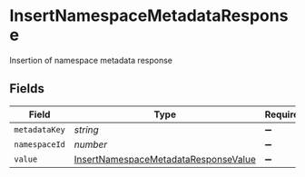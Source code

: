 # InsertNamespaceMetadataResponse

Insertion of namespace metadata response


## Fields

| Field                                                                                               | Type                                                                                                | Required                                                                                            | Description                                                                                         |
| --------------------------------------------------------------------------------------------------- | --------------------------------------------------------------------------------------------------- | --------------------------------------------------------------------------------------------------- | --------------------------------------------------------------------------------------------------- |
| `metadataKey`                                                                                       | *string*                                                                                            | :heavy_minus_sign:                                                                                  | N/A                                                                                                 |
| `namespaceId`                                                                                       | *number*                                                                                            | :heavy_minus_sign:                                                                                  | N/A                                                                                                 |
| `value`                                                                                             | [InsertNamespaceMetadataResponseValue](../../models/shared/insertnamespacemetadataresponsevalue.md) | :heavy_minus_sign:                                                                                  | N/A                                                                                                 |